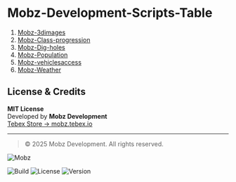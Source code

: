 # Mobz-Development-Scripts-Table

1. [Mobz-3dimages](https://github.com/Mobzeyy/Mobz-Development-Scripts/tree/main/mobz-3dimages/mobz-3dimages)
2. [Mobz-Class-progression](https://github.com/Mobzeyy/Mobz-Development-Scripts/tree/main/mobz-classprogression/mobz-classprogression)
3. [Mobz-Dig-holes](https://github.com/Mobzeyy/Mobz-Development-Scripts/tree/main/mobz-digholes/mobz-dighole)
4. [Mobz-Population](https://github.com/Mobzeyy/Mobz-Development-Scripts/tree/main/mobz-population/mobz-population)
5. [Mobz-vehiclesaccess](https://github.com/Mobzeyy/Mobz-Development-Scripts/tree/main/mobz-vehicleaccess/mobz-vehicleaccess)
6. [Mobz-Weather](https://github.com/Mobzeyy/Mobz-Development-Scripts/tree/main/mobz-weather/mobz-weather)


## License & Credits
**MIT License**  
Developed by **Mobz Development**  
[Tebex Store → mobz.tebex.io](https://mobz.tebex.io/)

---

> © 2025 Mobz Development. All rights reserved.

![Mobz](https://i.postimg.cc/RZrBFgCH/ZOMBIEWAR.png)

![Build](https://img.shields.io/badge/build-passing-brightgreen)
![License](https://img.shields.io/badge/license-MIT-blue)
![Version](https://img.shields.io/badge/version-1.0.0-yellow)
